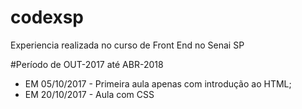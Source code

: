 # codexsp
Experiencia realizada no curso de Front End no Senai SP

#Período de OUT-2017 até ABR-2018

* EM 05/10/2017 - Primeira aula apenas com introdução ao HTML;
* EM 20/10/2017 - Aula com CSS 
